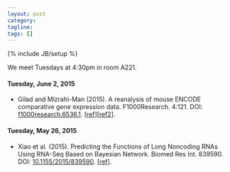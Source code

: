 ```yaml
---
layout: post
category:
tagline: 
tags: []
---
```

{% include JB/setup %}

We meet Tuesdays at 4:30pm in room A221. 

#### Tuesday, June 2, 2015
* Gilad and  Mizrahi-Man (2015). A reanalysis of mouse ENCODE comparative gene expression data. F1000Research. 4:121. DOI: [f1000research.6536.1](http://dx.doi.org/10.12688/f1000research.6536.1). [[ref](http://www.the-scientist.com/?articles.view/articleNo/43003/title/Batch-Effect-Behind-Species-Specific-Results-/)][[ref2](http://simplystatistics.org/2015/05/20/is-it-species-or-is-it-batch-they-are-confounded-so-we-cant-know/)].

#### Tuesday, May 26, 2015
* Xiao et al. (2015). Predicting the Functions of Long Noncoding RNAs Using RNA-Seq Based on Bayesian Network. Biomed Res Int. 839590. DOI: [10.1155/2015/839590](http://dx.doi.org/10.1155/2015/839590). [[ref](http://www.rna-seqblog.com/predicting-the-functions-of-long-noncoding-rnas-using-rna-seq/)]. 
